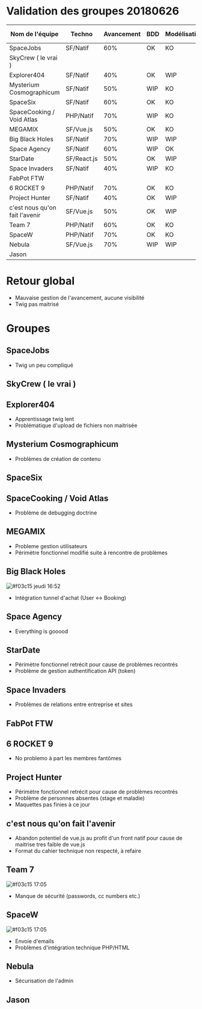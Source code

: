 # Validation des groupes 20180626

| Nom de l'équipe | Techno | Avancement | BDD | Modélisation | Cahier technique | Faisable |
| --- | --- | --- | --- | --- | --- | --- |
| SpaceJobs | SF/Natif | 60% | OK | KO | WIP | Oui |
| SkyCrew ( le vrai )  |  |  |  |  |  |  |
| Explorer404 | SF/Natif | 40% | OK | WIP | KO | Oui |
| Mysterium Cosmographicum | SF/Natif | 50% | WIP | KO | WIP | Oui |
| SpaceSix | SF/Natif | 60% | OK | KO | WIP | Oui |
| SpaceCooking / Void Atlas | PHP/Natif | 70% | WIP | KO | KO | Oui |
| MEGAMIX | SF/Vue.js | 50% | OK | KO | KO | Oui |
| Big Black Holes | SF/Natif | 70% | WIP | WIP | OK | Oui |
| Space Agency | SF/Natif | 60% | WIP | OK | KO | Oui |
| StarDate | SF/React.js | 50% | OK | WIP | WIP | Oui |
| Space Invaders | SF/Natif | 40% | WIP | KO | WIP | Oui |
| FabPot FTW |  |  |  |  |  |  |
| 6 ROCKET 9 | PHP/Natif | 70% | OK | KO | OK | Oui |
| Project Hunter | SF/Natif | 40% | OK | WIP | KO | Oui? |
| c'est nous qu'on fait l'avenir | SF/Vue.js | 50% | OK | WIP | KO | Oui |
| Team 7 | PHP/Natif | 60% | OK | KO | KO | Oui |
| SpaceW | PHP/Natif | 70% | OK | KO | KO | Oui |
| Nebula | SF/Vue.js | 70% | WIP | WIP | OK | Oui? |
| Jason |  |  |  |  |  |  |

# Retour global
* Mauvaise gestion de l'avancement, aucune visibilité
* Twig pas maitrisé

# Groupes

## SpaceJobs
* Twig un peu compliqué

## SkyCrew ( le vrai ) 


## Explorer404
* Apprentissage twig lent
* Problématique d'upload de fichiers non maitrisée

## Mysterium Cosmographicum
* Problèmes de création de contenu

## SpaceSix


## SpaceCooking / Void Atlas
* Problème de debugging doctrine

## MEGAMIX
* Probleme gestion utilisateurs
* Périmètre fonctionnel modifié suite à rencontre de problèmes

## Big Black Holes
![#f03c15](https://placehold.it/15/f03c15/000000?text=+) jeudi 16:52
* Intégration tunnel d'achat (User <-> Booking)

## Space Agency
* Everything is gooood

## StarDate
* Périmètre fonctionnel retrécit pour cause de problèmes recontrés
* Problème de gestion authentification API (token)

## Space Invaders
* Problèmes de relations entre entreprise et sites

## FabPot FTW


## 6 ROCKET 9
* No problemo à part les membres fantômes

## Project Hunter
* Périmètre fonctionnel retrécit pour cause de problèmes recontrés
* Problème de personnes absentes (stage et maladie)
* Maquettes pas finies à ce jour

## c'est nous qu'on fait l'avenir
* Abandon potentiel de vue.js au profit d'un front natif pour cause de maitrise tres faible de vue.js
* Format du cahier technique non respecté, à refaire

## Team 7
![#f03c15](https://placehold.it/15/f03c15/000000?text=+) 17:05
* Manque de sécurité (passwords, cc numbers etc.)

## SpaceW
![#f03c15](https://placehold.it/15/f03c15/000000?text=+) 17:05
* Envoie d'emails
* Problèmes d'intégration technique PHP/HTML

## Nebula
* Sécurisation de l'admin

## Jason


